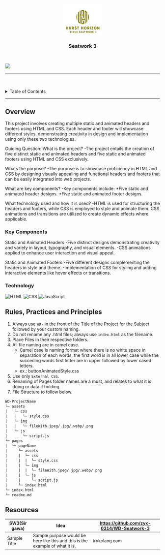 <a name="readme-top">

<br/>

<br />
<div align="center">
  <a href="https://github.com/DallleHurst/WD_SEATWORK3">
  <!-- TODO: If you want to add logo or banner you can add it here -->
    <img src="./assets/img/DD-removebg-preview.png" alt="hhotadow" width="130" height="100">
  </a>
<!-- TODO: Change Title to the name of the title of your Project -->
  <h3 align="center">Seatwork 3</h3>
</div>
<!-- TODO: Make a short description -->
<div align="center">
</div>

<br />

<!-- TODO: Change the zyx-0314 into your github username  -->
<!-- TODO: Change the WD-Template-Project into the same name of your folder -->
![](https://visit-counter.vercel.app/counter.png?page=/DallleHurst/WD_SEATWORK3)

---

<br />
<br />

<!-- TODO: If you want to add more layers for your readme -->
<details>
  <summary>Table of Contents</summary>
  <ol>
    <li>
      <a href="#overview">Overview</a>
      <ol>
        <li>
          <a href="#key-components">Key Components</a>
        </li>
        <li>
          <a href="#technology">Technology</a>
        </li>
      </ol>
    </li>
    <li>
      <a href="#rule,-practices-and-principles">Rules, Practices and Principles</a>
    </li>
    <li>
      <a href="#resources">Resources</a>
    </li>
  </ol>
</details>

---

## Overview

<!-- TODO: To be changed -->
<!-- The following are just sample -->
This project involves creating multiple static and animated headers and footers using HTML and CSS. Each header and footer will showcase different styles, demonstrating creativity in design and implementation using only these two technologies.

Guiding Question:
What is the project?
  -The project entails the creation of five distinct static and animated headers and five static and animated footers using HTML and CSS exclusively.
  
Whats the purpose?
  -The purpose is to showcase proficiency in HTML and CSS by designing visually appealing and functional headers and footers that can be easily integrated into web projects.

What are key components?
  -Key components include:
  *Five static and animated header designs.
  *Five static and animated footer designs.

What technology used and how it is used?
  -HTML is used for structuring the headers and footers, while CSS is employed to style and animate them. CSS animations and transitions are utilized to create dynamic effects where applicable.

### Key Components
<!-- TODO: List of Key Components -->
<!-- The following are just sample -->
Static and Animated Headers
  -Five distinct designs demonstrating creativity and variety in layout, typography, and visual elements.
  -CSS animations applied to enhance user interaction and visual appeal.

Static and Animated Footers
  -Five different designs complementing the headers in style and theme.
  -Implementation of CSS for styling and adding interactive elements like hover effects or transitions.


### Technology
<!-- TODO: List of Technology Used -->
![HTML](https://img.shields.io/badge/HTML-E34F26?style=for-the-badge&logo=html5&logoColor=white)
![CSS](https://img.shields.io/badge/CSS-1572B6?style=for-the-badge&logo=css3&logoColor=white)
![JavaScript](https://img.shields.io/badge/JavaScript-F7DF1E?style=for-the-badge&logo=javascript&logoColor=white)

## Rules, Practices and Principles
1. Always use `WD-` in the front of the Title of the Project for the Subject followed by your custom naming.
2. Do not rename any .html files; always use `index.html` as the filename.
3. Place Files in their respective folders.
4. All file naming are in camel case.
   - Camel case is naming format where there is no white space in separation of each words, the first word is in all lower case while the succeding words first letter are in upper followed by lower cased letters.
   - ex.: buttonAnimatedStyle.css
5. Use only `External CSS`.
6. Renaming of Pages folder names are a must, and relates to what it is doing or data it holding.
7. File Structure to follow below.

```
WD-ProjectName
└─ assets
|   └─ css
|   |   └─ style.css
|   └─ img
|   |   └─ fileWith.jpeg/.jpg/.webp/.png
|   └─ js
|       └─ script.js
└─ pages
|  └─ pageName
|     └─ assets
|     |  └─ css
|     |  |  └─ style.css
|     |  └─ img
|     |  |  └─ fileWith.jpeg/.jpg/.webp/.png
|     |  └─ js
|     |     └─ script.js
|     └─ index.html
└─ index.html
└─ readme.md
```

## Resources

<!-- TODO: Add References -->
| SW3(Sir gawa) | Idea  | https://github.com/zyx-0314/WD-Seatwork-3 |
|-|-|-|
| Sample Title | Sample purpose would be here like this and this is the example of what it is. | trykolang.com |

